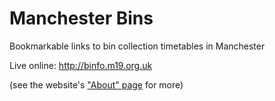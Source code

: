 # Manchester Bins

Bookmarkable links to bin collection timetables in Manchester

Live online: http://binfo.m19.org.uk

(see the website's ["About" page](http://binfo.m19.org.uk/about) for more)
